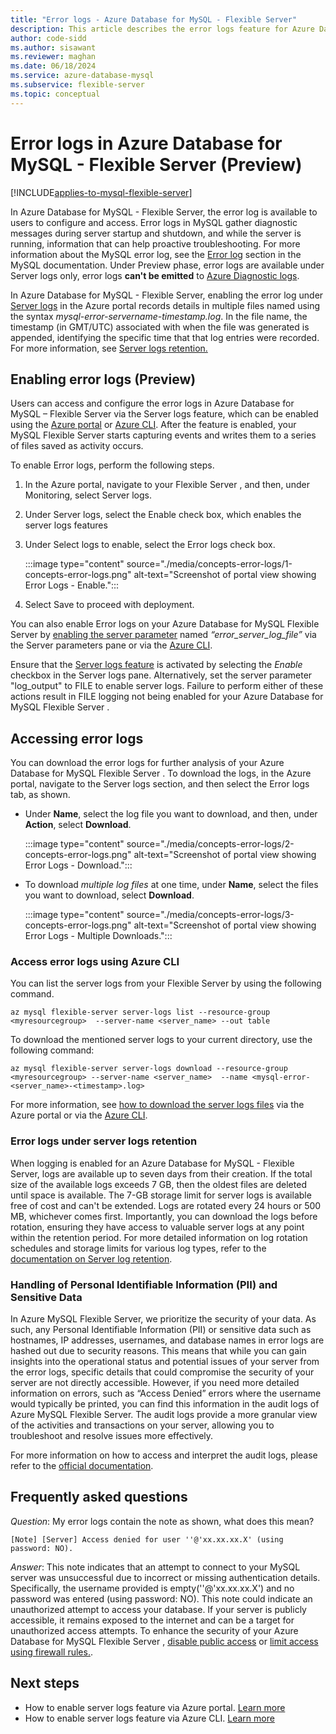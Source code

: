 ```yaml
---
title: "Error logs - Azure Database for MySQL - Flexible Server"
description: This article describes the error logs feature for Azure Database for MySQL - Flexible Server.
author: code-sidd
ms.author: sisawant
ms.reviewer: maghan
ms.date: 06/18/2024
ms.service: azure-database-mysql
ms.subservice: flexible-server
ms.topic: conceptual
---
```


# Error logs in Azure Database for MySQL - Flexible Server (Preview)

[!INCLUDE[applies-to-mysql-flexible-server](../includes/applies-to-mysql-flexible-server.md)]

In Azure Database for MySQL - Flexible Server, the error log is available to users to configure and access. Error logs in MySQL gather diagnostic messages during server startup and shutdown, and while the server is running, information that can help proactive troubleshooting. For more information about the MySQL error log, see the [Error log](https://dev.mysql.com/doc/refman/8.0/en/error-log.html) section in the MySQL documentation. 
Under Preview phase, error logs are available under Server logs only, error logs **can't be emitted** to [Azure Diagnostic logs](/azure/azure-monitor/essentials/platform-logs-overview).

In Azure Database for MySQL - Flexible Server, enabling the error log under [Server logs](./concepts-monitoring.md#server-logs) in the Azure portal records details in multiple files named using the syntax *mysql-error-servername-timestamp.log*. In the file name, the timestamp (in GMT/UTC) associated with when the file was generated is appended, identifying the specific time that that log entries were recorded. For more information, see [Server logs retention.](./concepts-monitoring.md#server-logs)

## Enabling error logs (Preview)

Users can access and configure the error logs in Azure Database for MySQL – Flexible Server via the Server logs feature, which can be enabled using the [Azure portal](./how-to-server-logs-portal.md#enable-server-logs) or [Azure CLI](./how-to-server-logs-cli.md). 
After the feature is enabled, your MySQL Flexible Server  starts capturing events and writes them to a series of files saved as activity occurs.

To enable Error logs, perform the following steps.
1.	In the Azure portal, navigate to your Flexible Server , and then, under Monitoring, select Server logs.
2.	Under Server logs, select the Enable check box, which enables the server logs features
3.	Under Select logs to enable, select the Error logs check box.

    :::image type="content" source="./media/concepts-error-logs/1-concepts-error-logs.png" alt-text="Screenshot of portal view showing Error Logs - Enable.":::

4.	Select Save to proceed with deployment.


You can also enable Error logs on your Azure Database for MySQL Flexible Server  by [enabling the server parameter](./how-to-configure-server-parameters-portal.md) named *“error_server_log_file”*  via the Server parameters pane or via the [Azure CLI](./how-to-configure-server-parameters-cli.md). 

Ensure that the [Server logs feature](./how-to-server-logs-portal.md#enable-server-logs) is activated by selecting the *Enable* checkbox in the Server logs pane. Alternatively, set the server parameter "log_output" to FILE to enable server logs. Failure to perform either of these actions result in FILE logging not being enabled for your Azure Database for MySQL Flexible Server .

## Accessing error logs 
You can download the error logs for further analysis of your Azure Database for MySQL Flexible Server .  To download the logs, in the Azure portal, navigate to the Server logs section, and then select the Error logs tab, as shown.
 - Under **Name**, select the log file you want to download, and then, under **Action**, select **Download**. 
 
    :::image type="content" source="./media/concepts-error-logs/2-concepts-error-logs.png" alt-text="Screenshot of portal view showing Error Logs - Download.":::

 - To download *multiple log files* at one time, under **Name**, select the files you want to download, select **Download**.
 
    :::image type="content" source="./media/concepts-error-logs/3-concepts-error-logs.png" alt-text="Screenshot of portal view showing Error Logs - Multiple Downloads.":::
    

### Access error logs using Azure CLI
You can list the server logs from your Flexible Server  by using the following command.
```azurecli
az mysql flexible-server server-logs list --resource-group <myresourcegroup>  --server-name <server_name> --out table 
```

To download the mentioned server logs to your current directory, use the following command:
```azurecli
az mysql flexible-server server-logs download --resource-group <myresourcegroup> --server-name <server_name>  --name <mysql-error-<server_name>-<timestamp>.log>
```

For more information, see [how to download the server logs files](./how-to-server-logs-portal.md#download-server-logs) via the Azure portal or via the [Azure CLI](./how-to-server-logs-cli.md#download-server-logs-using-azure-cli).


### Error logs under server logs retention
When logging is enabled for an Azure Database for MySQL - Flexible Server, logs are available up to seven days from their creation. If the total size of the available logs exceeds 7 GB, then the oldest files are deleted until space is available. The 7-GB storage limit for server logs is available free of cost and can't be extended. Logs are rotated every 24 hours or 500 MB, whichever comes first. 
Importantly, you can download the logs before rotation, ensuring they have access to valuable server logs at any point within the retention period.
For more detailed information on log rotation schedules and storage limits for various log types, refer to the [documentation on Server log retention](./concepts-monitoring.md#server-logs).


### Handling of Personal Identifiable Information (PII) and Sensitive Data
In Azure MySQL Flexible Server, we prioritize the security of your data. As such, any Personal Identifiable Information (PII) or sensitive data such as hostnames, IP addresses, usernames, and database names in error logs are hashed out due to security reasons.
This means that while you can gain insights into the operational status and potential issues of your server from the error logs, specific details that could compromise the security of your server are not directly accessible.
However, if you need more detailed information on errors, such as “Access Denied” errors where the username would typically be printed, you can find this information in the audit logs of Azure MySQL Flexible Server. The audit logs provide a more granular view of the activities and transactions on your server, allowing you to troubleshoot and resolve issues more effectively.

For more information on how to access and interpret the audit logs, please refer to the [official documentation](./concepts-audit-logs.md).

## Frequently asked questions

*Question*: My error logs contain the note as shown, what does this mean?

`[Note] [Server] Access denied for user ''@'xx.xx.xx.X' (using password: NO).`

*Answer*: This note indicates that an attempt to connect to your MySQL server was unsuccessful due to incorrect or missing authentication details. Specifically, the username provided is empty(''@'xx.xx.xx.X') and no password was entered (using password: NO). This note could indicate an unauthorized attempt to access your database.
If your server is publicly accessible, it remains exposed to the internet and can be a target for unauthorized access attempts. To enhance the security of your Azure Database for MySQL Flexible Server , [disable public access](./concepts-networking-private-link.md#deny-public-access) or [limit access using firewall rules.](./concepts-networking-public.md#firewall-rules).

## Next steps
- How to enable server logs feature via Azure portal. [Learn more](./how-to-server-logs-portal.md)
- How to enable server logs feature via Azure CLI. [Learn more](./how-to-server-logs-cli.md)
